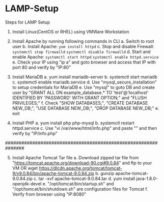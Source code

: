 # LAMP-Setup


Steps for LAMP Setup

1. Install Linux(CentOS or RHEL) using VMWare Workstation

2. Install Apache by running following commands in CLI
	a. Switch to root user
	b. Install Apache: 
``` yum install httpd ```
	c. Stop and disable Firewall: 
```systemctl stop firewalld``` ```systemctl disable firewalld```
	d. Start and enable Apache: ```systemctl start httpd``` ```systemctl enable httpd.service```
	e. Check your IP using "ip a" and goto browser and access that IP with port 80 and verify by "IP:80"

4. Install MariaDB
	a. yum install mariadb-server
	b. systemctl start mariadb
	c. systemctl enable mariadb.service
	d. Use "mysql_secure_installation" to setup credentials for MariaDB
	e. Use "mysql" to goto DB and create user by "GRANT ALL ON example_database.* TO 'test'@'localhost' IDENTIFIED BY 'PASSWORD' WITH GRANT OPTION;" and "FLUSH PRIVILEGES;"
	f. Check "SHOW DATABASES;", "CREATE DATABASE NEW_DB;", "USE DATABASE NEW_DB;", "DROP DATABASE NEW_DB;"
	e. exit

5. Install PHP
	a. yum install php php-mysql
	b. systemctl restart httpd.service
	c. Use "vi /var/www/html/info.php" and paste "<?php phpinfo(); ?>" and then verify by "IP/info.php"

###############################################################

5. Install Apache Tomcat Tar file
	a. Download zipped tar file from "https://tomcat.apache.org/download-90.cgi#9.0.84" and ftp to your VM
OR	   wget https://dlcdn.apache.org/tomcat/tomcat-9/v9.0.84/bin/apache-tomcat-9.0.84.zip
	b. gunzip apache-tomcat-9.0.84.zip
	c. tar -xvf apache-tomcat-9.0.84.tar
	d. yum install java-1.8.0-openjdk-devel
	e. "/opt/tomcat/bin/startup.sh" and "/opt/tomcat/bin/shutdown.sh" are configuration files for Tomcat
	f. Verify from browser using "IP:8080"
	  ```
